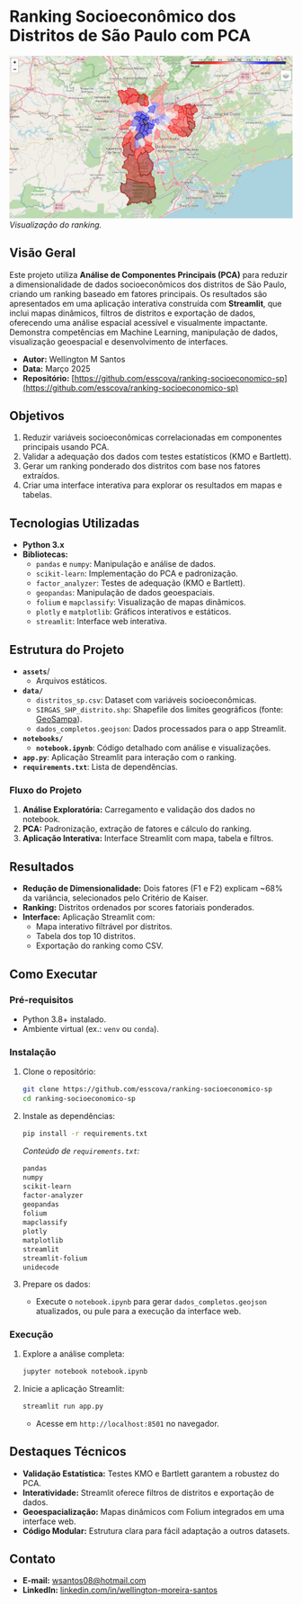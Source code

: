 # Ranking Socioeconômico dos Distritos de São Paulo com PCA

![Mapa Exemplo](./assets/image.png)  
*Visualização do ranking.*

## Visão Geral

Este projeto utiliza **Análise de Componentes Principais (PCA)** para reduzir a dimensionalidade de dados socioeconômicos dos distritos de São Paulo, criando um ranking baseado em fatores principais. Os resultados são apresentados em uma aplicação interativa construída com **Streamlit**, que inclui mapas dinâmicos, filtros de distritos e exportação de dados, oferecendo uma análise espacial acessível e visualmente impactante. Demonstra competências em Machine Learning, manipulação de dados, visualização geoespacial e desenvolvimento de interfaces.

- **Autor:** Wellington M Santos  
- **Data:** Março 2025  
- **Repositório:** [https://github.com/esscova/ranking-socioeconomico-sp](https://github.com/esscova/ranking-socioeconomico-sp)

## Objetivos

1. Reduzir variáveis socioeconômicas correlacionadas em componentes principais usando PCA.
2. Validar a adequação dos dados com testes estatísticos (KMO e Bartlett).
3. Gerar um ranking ponderado dos distritos com base nos fatores extraídos.
4. Criar uma interface interativa para explorar os resultados em mapas e tabelas.

## Tecnologias Utilizadas

- **Python 3.x**
- **Bibliotecas:**
  - `pandas` e `numpy`: Manipulação e análise de dados.
  - `scikit-learn`: Implementação do PCA e padronização.
  - `factor_analyzer`: Testes de adequação (KMO e Bartlett).
  - `geopandas`: Manipulação de dados geoespaciais.
  - `folium` e `mapclassify`: Visualização de mapas dinâmicos.
  - `plotly` e `matplotlib`: Gráficos interativos e estáticos.
  - `streamlit`: Interface web interativa.

## Estrutura do Projeto
- **`assets`**/
   - Arquivos estáticos.
- **`data/`**
  - `distritos_sp.csv`: Dataset com variáveis socioeconômicas.
  - `SIRGAS_SHP_distrito.shp`: Shapefile dos limites geográficos (fonte: [GeoSampa](http://geosampa.prefeitura.sp.gov.br/)).
  - `dados_completos.geojson`: Dados processados para o app Streamlit.
- **`notebooks/`**
   - **`notebook.ipynb`**: Código detalhado com análise e visualizações.
- **`app.py`**: Aplicação Streamlit para interação com o ranking.
- **`requirements.txt`**: Lista de dependências.

### Fluxo do Projeto

1. **Análise Exploratória:** Carregamento e validação dos dados no notebook.
2. **PCA:** Padronização, extração de fatores e cálculo do ranking.
3. **Aplicação Interativa:** Interface Streamlit com mapa, tabela e filtros.

## Resultados

- **Redução de Dimensionalidade:** Dois fatores (F1 e F2) explicam ~68% da variância, selecionados pelo Critério de Kaiser.
- **Ranking:** Distritos ordenados por scores fatoriais ponderados.
- **Interface:** Aplicação Streamlit com:
  - Mapa interativo filtrável por distritos.
  - Tabela dos top 10 distritos.
  - Exportação do ranking como CSV.

## Como Executar

### Pré-requisitos
- Python 3.8+ instalado.
- Ambiente virtual (ex.: `venv` ou `conda`).

### Instalação
1. Clone o repositório:
   ```bash
   git clone https://github.com/esscova/ranking-socioeconomico-sp
   cd ranking-socioeconomico-sp
   ```
2. Instale as dependências:
   ```bash
   pip install -r requirements.txt
   ```
   *Conteúdo de `requirements.txt`:*
   ```
   pandas
   numpy
   scikit-learn
   factor-analyzer
   geopandas
   folium
   mapclassify
   plotly
   matplotlib
   streamlit
   streamlit-folium
   unidecode
   ```

3. Prepare os dados:
   - Execute o `notebook.ipynb` para gerar `dados_completos.geojson` atualizados, ou pule para a execução da interface web.

### Execução
1. Explore a análise completa:
   ```bash
   jupyter notebook notebook.ipynb
   ```
2. Inicie a aplicação Streamlit:
   ```bash
   streamlit run app.py
   ```
   - Acesse em `http://localhost:8501` no navegador.

## Destaques Técnicos

- **Validação Estatística:** Testes KMO e Bartlett garantem a robustez do PCA.
- **Interatividade:** Streamlit oferece filtros de distritos e exportação de dados.
- **Geoespacialização:** Mapas dinâmicos com Folium integrados em uma interface web.
- **Código Modular:** Estrutura clara para fácil adaptação a outros datasets.


## Contato

- **E-mail:** wsantos08@hotmail.com  
- **LinkedIn:** [linkedin.com/in/wellington-moreira-santos](https://www.linkedin.com/in/wellington-moreira-santos/)